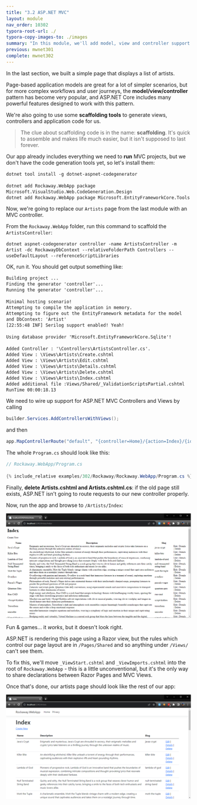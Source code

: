 ```yaml
---
title: "3.2 ASP.NET MVC"
layout: module
nav_order: 10302
typora-root-url: ./
typora-copy-images-to: ./images
summary: "In this module, we'll add model, view and controller support to our app"
previous: mwnet301
complete: mwnet302
---
```


In the last section, we built a simple page that displays a list of artists.

Page-based application models are great for a lot of simpler scenarios, but for more complex workflows and user journeys, the **model/view/controller** pattern has become very popular, and ASP.NET Core includes many powerful features designed to work with this pattern.

We're also going to use some **scaffolding tools** to generate views, controllers and application code for us.

>  The clue about scaffolding code is in the name: **scaffolding**. It's quick to assemble and makes life much easier, but it isn't supposed to last forever.

Our app already includes everything we need to **run** MVC projects, but we don't have the code generation tools yet, so let's install them:

```console
dotnet tool install -g dotnet-aspnet-codegenerator

dotnet add Rockaway.WebApp package Microsoft.VisualStudio.Web.CodeGeneration.Design
dotnet add Rockaway.WebApp package Microsoft.EntityFrameworkCore.Tools
```

Now, we're going to replace our `Artists` page from the last module with an MVC controller.

From the `Rockaway.WebApp` folder, run this command to scaffold the `ArtistsController`:

```dotnetcli
dotnet aspnet-codegenerator controller -name ArtistsController -m Artist -dc RockawayDbContext --relativeFolderPath Controllers --useDefaultLayout --referenceScriptLibraries
```

OK, run it. You should get output something like:

```
Building project ...
Finding the generator 'controller'...
Running the generator 'controller'...

Minimal hosting scenario!
Attempting to compile the application in memory.
Attempting to figure out the EntityFramework metadata for the model and DbContext: 'Artist'
[22:55:48 INF] Serilog support enabled! Yeah!

Using database provider 'Microsoft.EntityFrameworkCore.Sqlite'!

Added Controller : '\Controllers\ArtistsController.cs'.
Added View : \Views\Artists\Create.cshtml
Added View : \Views\Artists\Edit.cshtml
Added View : \Views\Artists\Details.cshtml
Added View : \Views\Artists\Delete.cshtml
Added View : \Views\Artists\Index.cshtml
Added additional file :Views/Shared/_ValidationScriptsPartial.cshtml
RunTime 00:00:18.13
```

We need to wire up support for ASP.NET MVC Controllers and Views by calling 

```csharp
builder.Services.AddControllersWithViews();
```

and then

```csharp
app.MapControllerRoute("default", "{controller=Home}/{action=Index}/{id?}");
```

The whole `Program.cs` should look like this:

```csharp
// Rockaway.WebApp/Program.cs

{% include_relative examples/302/Rockaway/Rockaway.WebApp/Program.cs %}
```

Finally, **delete Artists.cshtml and Artists.cshtml.cs**: if the old page still exists, ASP.NET isn't going to route requests to our new controller properly.

Now, run the app and browse to `/Artists/Index`:

![image-20231013230306282](images/image-20231013230306282.png)

Fun & games... it *works*, but it doesn't look right.

ASP.NET is rendering this page using a Razor view, but the rules which control our page layout are in `/Pages/Shared` and so anything under `/Views/` can't see them.

To fix this, we'll move `_ViewStart.cshtml` and `_ViewImports.cshtml` into the root of `Rockaway.WebApp` - this is a little unconventional, but it's the only way to share declarations between Razor Pages and MVC Views.

Once that's done, our artists page should look like the rest of our app:

![image-20231013230859451](images/image-20231013230859451.png)

